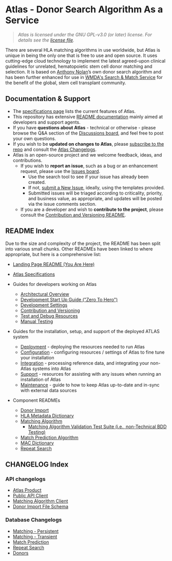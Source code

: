 # Atlas - Donor Search Algorithm As a Service

>_Atlas is licensed under the GNU GPL-v3.0 (or later) license. For details see the [license file](LICENSE)._

There are several HLA matching algorithms in use worldwide, but Atlas is unique in being the only one that is free to use and open source. It uses cutting-edge cloud technology to implement the latest agreed-upon clinical guidelines for unrelated, hematopoietic stem cell donor matching and selection. It is based on [Anthony Nolan](https://www.anthonynolan.org/)’s own donor search algorithm and has been further enhanced for use in [WMDA's Search & Match Service](https://wmda.info/professionals/optimising-search-match-connect/programme-services/) for the benefit of the global, stem cell transplant community.

## Documentation & Support

- The [specifications page](README_Specifications.md) lists the current features of Atlas.
- This repository has extensive [README documentation](#readme-index) mainly aimed at developers and support agents.
- If you have **questions about Atlas** - technical or otherwise - please browse the Q&A section of the [Discussions board](https://github.com/Anthony-Nolan/Atlas/discussions), and feel free to post your own questions.
- If you wish to be **updated on changes to Atlas**, please [subscribe to the repo](https://docs.github.com/en/account-and-profile/managing-subscriptions-and-notifications-on-github) and consult the [Atlas Changelogs](#changelog-index).
- Atlas is an open-source project and we welcome feedback, ideas, and contributions.
  - If you wish to **report an issue**, such as a bug or an enhancement request, please use the [Issues board](https://github.com/Anthony-Nolan/Atlas/issues).
    - Use the search tool to see if your issue has already been created.
    - If not, [submit a New Issue](https://github.com/Anthony-Nolan/Atlas/issues/new/choose), ideally, using the templates provided.
    - Submitted issues will be triaged according to criticality, priority, and business value, as appropriate, and updates will be posted via the issue comments section.
  - If you are a developer and wish to **contribute to the project**, please consult the [Contribution and Versioning README](README_Contribution_Versioning.md). 

## README Index

Due to the size and complexity of the project, the README has been split into various small chunks. Other READMEs have been linked to where appropriate, but here is a comprehensive list:

- [Landing Page README (You Are Here)](README.md)
- [Atlas Specifications](README_Specifications.md)

- Guides for developers working on Atlas
  - [Architectural Overview](README_ArchitecturalOverview.md)
  - [Development Start Up Guide ("Zero To Hero")](README_DevelopmentStartUpGuide.md)
  - [Development Settings](README_DevelopmentSettings.md)
  - [Contribution and Versioning](README_Contribution_Versioning.md)
  - [Test and Debug Resources](MiscTestingAndDebuggingResources/README_TestAndDebug.md)
  - [Manual Testing](README_ManualTesting.md)

- Guides for the installation, setup, and support of the deployed ATLAS system 
    - [Deployment](README_Deployment.md) - deploying the resources needed to run Atlas
    - [Configuration](README_Configuration.md) - configuring resources / settings of Atlas to fine tune your installation
    - [Integration](README_Integration.md) - processing reference data, and integrating your non-Atlas systems into Atlas
    - [Support](README_Support.md) - resources for assisting with any issues when running an installation of Atlas
    - [Maintenance](README_Maintenance.md) - guide to how to keep Atlas up-to-date and in-sync with external data sources

- Component READMEs
    - [Donor Import](README_DonorImport.md) 
    - [HLA Metadata Dictionary](README_HlaMetadataDictionary.md) 
    - [Matching Algorithm](README_MatchingAlgorithm.md)
        - [Matching Algorithm Validation Test Suite (i.e., non-Technical BDD Testing)](Atlas.MatchingAlgorithm.Test.Validation/ValidationTests/Features/README_MatchingValidationTests.md)
    - [Match Prediction Algorithm](README_MatchPredictionAlgorithm.md) 
    - [MAC Dictionary](README_MultipleAlleleCodeDictionary.md)
    - [Repeat Search](README_RepeatSearch.md)

## CHANGELOG Index

### API changelogs
- [Atlas Product](Atlas.Functions.PublicApi/CHANGELOG_Atlas.md)
- [Public API Client](Atlas.Client.Models/CHANGELOG_Client.md)
- [Matching Algorithm Client](Atlas.MatchingAlgorithm.Client.Models/CHANGELOG_MatchingAlgorithmClient.md)
- [Donor Import File Schema](Atlas.DonorImport.FileSchema.Models/CHANGELOG_DonorImportFileSchema.md)

### Database Changelogs
  - [Matching - Persistent](Atlas.MatchingAlgorithm.Data.Persistent/CHANGELOG_Data.md)
  - [Matching - Transient](Atlas.MatchingAlgorithm.Data/CHANGELOG_Data.md)
  - [Match Prediction](Atlas.MatchPrediction.Data/CHANGELOG_Data.md)
  - [Repeat Search](Atlas.RepeatSearch.Data/CHANGELOG_Data.md)
  - [Donors](Atlas.DonorImport.Data/CHANGELOG_Data.md)